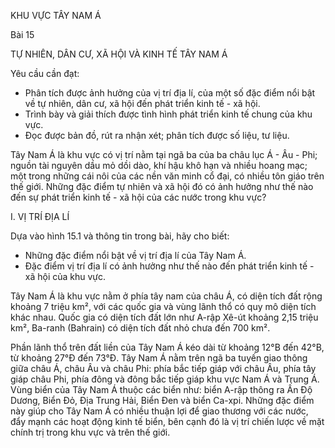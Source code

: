 KHU VỰC TÂY NAM Á

Bài 15

TỰ NHIÊN, DÂN CƯ, XÃ HỘI VÀ KINH TẾ TÂY NAM Á

Yêu cầu cần đạt:
- Phân tích được ảnh hưởng của vị trí địa lí, của một số đặc điểm nổi bật về tự nhiên, dân cư, xã hội đến phát triển kinh tế - xã hội.
- Trình bày và giải thích được tình hình phát triển kinh tế chung của khu vực.
- Đọc được bản đồ, rút ra nhận xét; phân tích được số liệu, tư liệu.

Tây Nam Á là khu vực có vị trí nằm tại ngã ba của ba châu lục Á - Âu - Phi; nguồn tài nguyên dầu mỏ dồi dào, khí hậu khô hạn và nhiều hoang mạc; một trong những cái nôi của các nền văn minh cổ đại, có nhiều tôn giáo trên thế giới. Những đặc điểm tự nhiên và xã hội đó có ảnh hưởng như thế nào đến sự phát triển kinh tế - xã hội của các nước trong khu vực?

I. VỊ TRÍ ĐỊA LÍ

Dựa vào hình 15.1 và thông tin trong bài, hãy cho biết:
- Những đặc điểm nổi bật về vị trí địa lí của Tây Nam Á.
- Đặc điểm vị trí địa lí có ảnh hưởng như thế nào đến phát triển kinh tế - xã hội của khu vực.

Tây Nam Á là khu vực nằm ở phía tây nam của châu Á, có diện tích đất rộng khoảng 7 triệu km², với các quốc gia và vùng lãnh thổ có quy mô diện tích khác nhau. Quốc gia có diện tích đất lớn như A-rập Xê-út khoảng 2,15 triệu km², Ba-ranh (Bahrain) có diện tích đất nhỏ chưa đến 700 km².

Phần lãnh thổ trên đất liền của Tây Nam Á kéo dài từ khoảng 12°B đến 42°B, từ khoảng 27°Đ đến 73°Đ. Tây Nam Á nằm trên ngã ba tuyến giao thông giữa châu Á, châu Âu và châu Phi: phía bắc tiếp giáp với châu Âu, phía tây giáp châu Phi, phía đông và đông bắc tiếp giáp khu vực Nam Á và Trung Á. Vùng biển của Tây Nam Á thuộc các biển như: biển A-rập thông ra Ấn Độ Dương, Biển Đỏ, Địa Trung Hải, Biển Đen và biển Ca-xpi. Những đặc điểm này giúp cho Tây Nam Á có nhiều thuận lợi để giao thương với các nước, đẩy mạnh các hoạt động kinh tế biển, bên cạnh đó là vị trí chiến lược về mặt chính trị trong khu vực và trên thế giới.